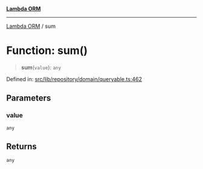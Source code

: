 [**Lambda ORM**](../README.md)

***

[Lambda ORM](../README.md) / sum

# Function: sum()

> **sum**(`value`): `any`

Defined in: [src/lib/repository/domain/queryable.ts:462](https://github.com/lambda-orm/lambdaorm-base/blob/54d568062b637a6aed5442a048b140146d1f573b/src/lib/repository/domain/queryable.ts#L462)

## Parameters

### value

`any`

## Returns

`any`
